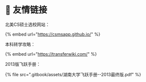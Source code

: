 # 🔗 友情链接

北美CS硕士选校网站：

{% embed url="https://csmsapp.github.io/" %}

本科转学攻略：

{% embed url="https://transferwiki.com/" %}

2013版飞跃手册：

{% file src=".gitbook/assets/湖南大学飞跃手册--2013最终版.pdf" %}

